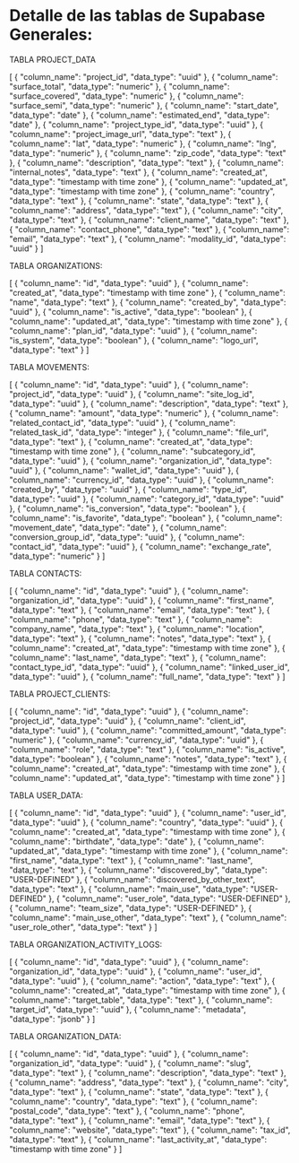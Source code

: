 # Detalle de las tablas de Supabase Generales:

TABLA PROJECT_DATA

[
  {
    "column_name": "project_id",
    "data_type": "uuid"
  },
  {
    "column_name": "surface_total",
    "data_type": "numeric"
  },
  {
    "column_name": "surface_covered",
    "data_type": "numeric"
  },
  {
    "column_name": "surface_semi",
    "data_type": "numeric"
  },
  {
    "column_name": "start_date",
    "data_type": "date"
  },
  {
    "column_name": "estimated_end",
    "data_type": "date"
  },
  {
    "column_name": "project_type_id",
    "data_type": "uuid"
  },
  {
    "column_name": "project_image_url",
    "data_type": "text"
  },
  {
    "column_name": "lat",
    "data_type": "numeric"
  },
  {
    "column_name": "lng",
    "data_type": "numeric"
  },
  {
    "column_name": "zip_code",
    "data_type": "text"
  },
  {
    "column_name": "description",
    "data_type": "text"
  },
  {
    "column_name": "internal_notes",
    "data_type": "text"
  },
  {
    "column_name": "created_at",
    "data_type": "timestamp with time zone"
  },
  {
    "column_name": "updated_at",
    "data_type": "timestamp with time zone"
  },
  {
    "column_name": "country",
    "data_type": "text"
  },
  {
    "column_name": "state",
    "data_type": "text"
  },
  {
    "column_name": "address",
    "data_type": "text"
  },
  {
    "column_name": "city",
    "data_type": "text"
  },
  {
    "column_name": "client_name",
    "data_type": "text"
  },
  {
    "column_name": "contact_phone",
    "data_type": "text"
  },
  {
    "column_name": "email",
    "data_type": "text"
  },
  {
    "column_name": "modality_id",
    "data_type": "uuid"
  }
]

TABLA ORGANIZATIONS:

[
  {
    "column_name": "id",
    "data_type": "uuid"
  },
  {
    "column_name": "created_at",
    "data_type": "timestamp with time zone"
  },
  {
    "column_name": "name",
    "data_type": "text"
  },
  {
    "column_name": "created_by",
    "data_type": "uuid"
  },
  {
    "column_name": "is_active",
    "data_type": "boolean"
  },
  {
    "column_name": "updated_at",
    "data_type": "timestamp with time zone"
  },
  {
    "column_name": "plan_id",
    "data_type": "uuid"
  },
  {
    "column_name": "is_system",
    "data_type": "boolean"
  },
  {
    "column_name": "logo_url",
    "data_type": "text"
  }
]

TABLA MOVEMENTS:

[
  {
    "column_name": "id",
    "data_type": "uuid"
  },
  {
    "column_name": "project_id",
    "data_type": "uuid"
  },
  {
    "column_name": "site_log_id",
    "data_type": "uuid"
  },
  {
    "column_name": "description",
    "data_type": "text"
  },
  {
    "column_name": "amount",
    "data_type": "numeric"
  },
  {
    "column_name": "related_contact_id",
    "data_type": "uuid"
  },
  {
    "column_name": "related_task_id",
    "data_type": "integer"
  },
  {
    "column_name": "file_url",
    "data_type": "text"
  },
  {
    "column_name": "created_at",
    "data_type": "timestamp with time zone"
  },
  {
    "column_name": "subcategory_id",
    "data_type": "uuid"
  },
  {
    "column_name": "organization_id",
    "data_type": "uuid"
  },
  {
    "column_name": "wallet_id",
    "data_type": "uuid"
  },
  {
    "column_name": "currency_id",
    "data_type": "uuid"
  },
  {
    "column_name": "created_by",
    "data_type": "uuid"
  },
  {
    "column_name": "type_id",
    "data_type": "uuid"
  },
  {
    "column_name": "category_id",
    "data_type": "uuid"
  },
  {
    "column_name": "is_conversion",
    "data_type": "boolean"
  },
  {
    "column_name": "is_favorite",
    "data_type": "boolean"
  },
  {
    "column_name": "movement_date",
    "data_type": "date"
  },
  {
    "column_name": "conversion_group_id",
    "data_type": "uuid"
  },
  {
    "column_name": "contact_id",
    "data_type": "uuid"
  },
  {
    "column_name": "exchange_rate",
    "data_type": "numeric"
  }
]

TABLA CONTACTS:

[
  {
    "column_name": "id",
    "data_type": "uuid"
  },
  {
    "column_name": "organization_id",
    "data_type": "uuid"
  },
  {
    "column_name": "first_name",
    "data_type": "text"
  },
  {
    "column_name": "email",
    "data_type": "text"
  },
  {
    "column_name": "phone",
    "data_type": "text"
  },
  {
    "column_name": "company_name",
    "data_type": "text"
  },
  {
    "column_name": "location",
    "data_type": "text"
  },
  {
    "column_name": "notes",
    "data_type": "text"
  },
  {
    "column_name": "created_at",
    "data_type": "timestamp with time zone"
  },
  {
    "column_name": "last_name",
    "data_type": "text"
  },
  {
    "column_name": "contact_type_id",
    "data_type": "uuid"
  },
  {
    "column_name": "linked_user_id",
    "data_type": "uuid"
  },
  {
    "column_name": "full_name",
    "data_type": "text"
  }
]

TABLA PROJECT_CLIENTS:

[
  {
    "column_name": "id",
    "data_type": "uuid"
  },
  {
    "column_name": "project_id",
    "data_type": "uuid"
  },
  {
    "column_name": "client_id",
    "data_type": "uuid"
  },
  {
    "column_name": "committed_amount",
    "data_type": "numeric"
  },
  {
    "column_name": "currency_id",
    "data_type": "uuid"
  },
  {
    "column_name": "role",
    "data_type": "text"
  },
  {
    "column_name": "is_active",
    "data_type": "boolean"
  },
  {
    "column_name": "notes",
    "data_type": "text"
  },
  {
    "column_name": "created_at",
    "data_type": "timestamp with time zone"
  },
  {
    "column_name": "updated_at",
    "data_type": "timestamp with time zone"
  }
]

TABLA USER_DATA:

[
  {
    "column_name": "id",
    "data_type": "uuid"
  },
  {
    "column_name": "user_id",
    "data_type": "uuid"
  },
  {
    "column_name": "country",
    "data_type": "uuid"
  },
  {
    "column_name": "created_at",
    "data_type": "timestamp with time zone"
  },
  {
    "column_name": "birthdate",
    "data_type": "date"
  },
  {
    "column_name": "updated_at",
    "data_type": "timestamp with time zone"
  },
  {
    "column_name": "first_name",
    "data_type": "text"
  },
  {
    "column_name": "last_name",
    "data_type": "text"
  },
  {
    "column_name": "discovered_by",
    "data_type": "USER-DEFINED"
  },
  {
    "column_name": "discovered_by_other_text",
    "data_type": "text"
  },
  {
    "column_name": "main_use",
    "data_type": "USER-DEFINED"
  },
  {
    "column_name": "user_role",
    "data_type": "USER-DEFINED"
  },
  {
    "column_name": "team_size",
    "data_type": "USER-DEFINED"
  },
  {
    "column_name": "main_use_other",
    "data_type": "text"
  },
  {
    "column_name": "user_role_other",
    "data_type": "text"
  }
]

TABLA ORGANIZATION_ACTIVITY_LOGS:

[
  {
    "column_name": "id",
    "data_type": "uuid"
  },
  {
    "column_name": "organization_id",
    "data_type": "uuid"
  },
  {
    "column_name": "user_id",
    "data_type": "uuid"
  },
  {
    "column_name": "action",
    "data_type": "text"
  },
  {
    "column_name": "created_at",
    "data_type": "timestamp with time zone"
  },
  {
    "column_name": "target_table",
    "data_type": "text"
  },
  {
    "column_name": "target_id",
    "data_type": "uuid"
  },
  {
    "column_name": "metadata",
    "data_type": "jsonb"
  }
]

TABLA ORGANIZATION_DATA:

[
  {
    "column_name": "id",
    "data_type": "uuid"
  },
  {
    "column_name": "organization_id",
    "data_type": "uuid"
  },
  {
    "column_name": "slug",
    "data_type": "text"
  },
  {
    "column_name": "description",
    "data_type": "text"
  },
  {
    "column_name": "address",
    "data_type": "text"
  },
  {
    "column_name": "city",
    "data_type": "text"
  },
  {
    "column_name": "state",
    "data_type": "text"
  },
  {
    "column_name": "country",
    "data_type": "text"
  },
  {
    "column_name": "postal_code",
    "data_type": "text"
  },
  {
    "column_name": "phone",
    "data_type": "text"
  },
  {
    "column_name": "email",
    "data_type": "text"
  },
  {
    "column_name": "website",
    "data_type": "text"
  },
  {
    "column_name": "tax_id",
    "data_type": "text"
  },
  {
    "column_name": "last_activity_at",
    "data_type": "timestamp with time zone"
  }
]